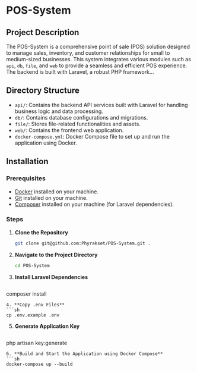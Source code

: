 # POS-System

## Project Description
The POS-System is a comprehensive point of sale (POS) solution designed to manage sales, inventory, and customer relationships for small to medium-sized businesses. This system integrates various modules such as `api`, `db`, `file`, and `web` to provide a seamless and efficient POS experience. The backend is built with Laravel, a robust PHP framework...

## Directory Structure
- `api/`: Contains the backend API services built with Laravel for handling business logic and data processing.
- `db/`: Contains database configurations and migrations.
- `file/`: Stores file-related functionalities and assets.
- `web/`: Contains the frontend web application.
- `docker-compose.yml`: Docker Compose file to set up and run the application using Docker.
## Installation

### Prerequisites
- [Docker](https://www.docker.com/products/docker-desktop) installed on your machine.
- [Git](https://git-scm.com/downloads) installed on your machine.
- [Composer](https://getcomposer.org/) installed on your machine (for Laravel dependencies).

### Steps
1. **Clone the Repository**
   ```sh
   git clone git@github.com:Phyrakset/POS-System.git .
   ```
   
2. **Navigate to the Project Directory** 
   ```sh
   cd POS-System
   ```
3. **Install Laravel Dependencies** 
   ```sh
composer install
   ```
4. **Copy .env Files** 
   ```sh
cp .env.example .env
   ```
5. **Generate Application Key** 
   ```sh
php artisan key:generate

   ```
6. **Build and Start the Application using Docker Compose** 
   ```sh
docker-compose up --build


   ```
